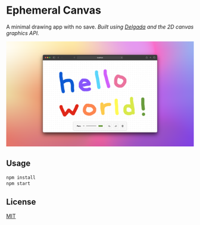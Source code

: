 # Ephemeral Canvas

A minimal drawing app with no save. _Built using [Delgada](https://github.com/delgada-ui/cli-rust-compiler) and the 2D canvas graphics API._

![Ephemeral canvas application screenshot](./assets/ephemeral-canvas.png)

## Usage

```
npm install
npm start
```

## License

[MIT](LICENSE)
